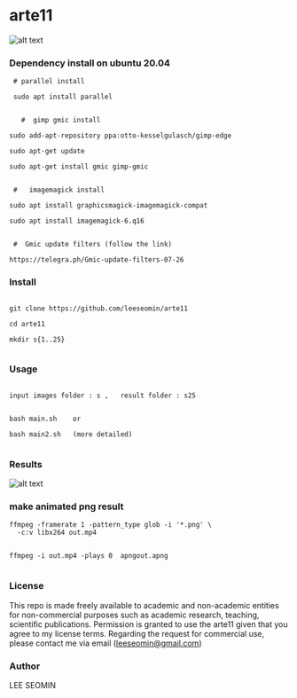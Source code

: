 # arte11

![alt text](https://github.com/leeseomin/arte11/blob/main/output.png)


### Dependency install on ubuntu 20.04 


```
 # parallel install
 
 sudo apt install parallel
 
 
   #  gimp gmic install

sudo add-apt-repository ppa:otto-kesselgulasch/gimp-edge

sudo apt-get update

sudo apt-get install gmic gimp-gmic


 #   imagemagick install

sudo apt install graphicsmagick-imagemagick-compat

sudo apt install imagemagick-6.q16


 #  Gmic update filters (follow the link)
 
https://telegra.ph/Gmic-update-filters-07-26

```



### Install

```

git clone https://github.com/leeseomin/arte11

cd arte11

mkdir s{1..25}


```

### Usage
```

input images folder : s ,   result folder : s25


bash main.sh    or

bash main2.sh   (more detailed)


```



###  Results


![alt text](https://github.com/leeseomin/arte11/blob/main/output.png)


 
### make animated png result
```
ffmpeg -framerate 1 -pattern_type glob -i '*.png' \
  -c:v libx264 out.mp4
  
  
ffmpeg -i out.mp4 -plays 0  apngout.apng
  
```  
  
  

### License

This repo is made freely available to academic and non-academic entities for non-commercial purposes such as academic research, teaching, scientific publications. Permission is granted to use the arte11 given that you agree to my license terms. Regarding the request for commercial use, please contact me via email (leeseomin@gmail.com)



###  Author

LEE SEOMIN
